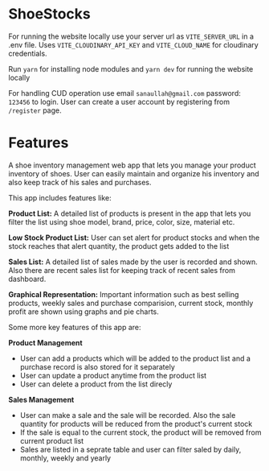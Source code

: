 
# ShoeStocks

For running the website locally use your server url as `VITE_SERVER_URL` in a .env file. Uses `VITE_CLOUDINARY_API_KEY` and `VITE_CLOUD_NAME` for cloudinary credentials.

Run `yarn` for installing node modules and `yarn dev` for running the website locally 

For handling CUD operation use email `sanaullah@gmail.com` password: `123456` to login.
User can create a user account by registering from `/register` page. 


# Features


A shoe inventory management web app that lets you manage your product inventory of shoes. User can easily maintain and organize his inventory and also keep track of his sales and purchases.

This app includes features like:

**Product List:** A detailed list of products is present in the app that lets you filter the list using shoe model, brand, price, color, size, material etc.

**Low Stock Product List:** User can set alert for product stocks and when the stock reaches that alert quantity, the product gets added to the list

**Sales List:** A detailed list of sales made by the user is recorded and shown. Also there are recent sales list for keeping track of recent sales from dashboard.

**Graphical Representation:** Important information such as best selling products, weekly sales and purchase comparision, current stock, monthly profit are shown using graphs and pie charts.


Some more key features of this app are: 

**Product Management**
* User can add a products which will be added to the product list and a purchase record is also stored for it separately
* User can update a product anytime from the product list
* User can delete a product from the list direcly

**Sales Management**
* User can make a sale and the sale will be recorded. Also the sale quantity for products will be reduced from the product's current stock
* If the sale is equal to the current stock, the product will be removed from current product list
* Sales are listed in a seprate table and user can filter saled by daily, monthly, weekly and yearly
